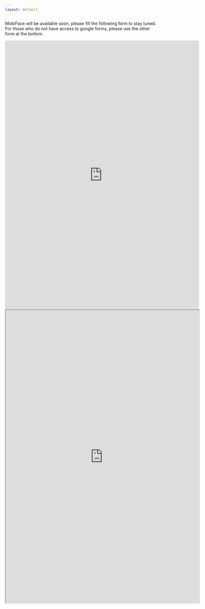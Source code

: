 ```yaml
---
layout: default
---
```


MobiFace will be available soon, please fill the following form to stay tuned.  
For those who do not have access to google forms, please use the other form at the bottom.

<div class="main-content">
<iframe src="https://docs.google.com/forms/d/e/1FAIpQLSfT817ndiYYBElMxrLhMm5yii16PrBGsYeslETUgLiXl974gg/viewform?embedded=true" width="640" height="886" frameborder="0" marginheight="0" marginwidth="0">Loading...</iframe>
<iframe height="966" width="640" src="https://wj.qq.com/s/2713056/9e8c/" >Loading... </iframe>
</div>


